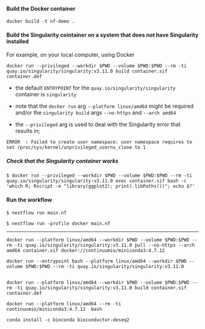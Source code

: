 #### Build the Docker container

```
docker build -t nf-demo .
```

#### Build the Singularity cointainer on a system that does not have Singularity installed

For example, on your local computer, using Docker

```
docker run --privileged --workdir $PWD --volume $PWD:$PWD --rm -ti quay.io/singularity/singularity:v3.11.0 build container.sif container.def
```

- the default `ENTRYPOINT` for the `quay.io/singularity/singularity` container is `singularity`

- note that the `docker run` arg `--platform linux/amd64` might be required and/or the `singularity build` args `--no-https` and `--arch amd64`

- the `--privileged` arg is used to deal with the Singularity error that results in;

`ERROR  : Failed to create user namespace: user namespace requires to set /proc/sys/kernel/unprivileged_userns_clone to 1`

##### Check that the Singularity container works

```
$ docker run --privileged --workdir $PWD --volume $PWD:$PWD --rm -ti quay.io/singularity/singularity:v3.11.0 exec container.sif bash -c 'which R; Rscript -e "library(ggplot2); print(.libPaths())"; echo $?'
```


#### Run the workflow

```
$ nextflow run main.nf

$ nextflow run -profile docker main.nf
```

-----

```
docker run --platform linux/amd64 --workdir $PWD --volume $PWD:$PWD --rm -ti quay.io/singularity/singularity:v3.11.0 pull --no-https --arch amd64 container.sif docker://continuumio/miniconda3:4.7.12

docker run --entrypoint bash --platform linux/amd64 --workdir $PWD --volume $PWD:$PWD --rm -ti quay.io/singularity/singularity:v3.11.0


docker run --platform linux/amd64 --workdir $PWD --volume $PWD:$PWD --rm -ti quay.io/singularity/singularity:v3.11.0 build container.sif container.def

docker run --platform linux/amd64 --rm -ti continuumio/miniconda3:4.7.12  bash

conda install -c bioconda bioconductor-deseq2
```